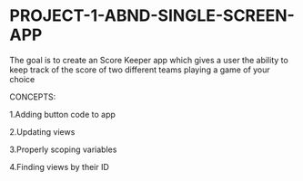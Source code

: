 # PROJECT-1-ABND-SINGLE-SCREEN-APP
The goal is to create an Score Keeper app which gives a user the ability to keep track of the score of two different teams playing a game of your choice


CONCEPTS:

1.Adding button code to  app

2.Updating views

3.Properly scoping variables

4.Finding views by their ID
